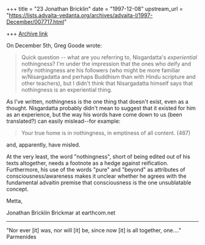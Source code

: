 +++
title = "23 Jonathan Bricklin"
date = "1997-12-08"
upstream_url = "https://lists.advaita-vedanta.org/archives/advaita-l/1997-December/007717.html"

+++
[Archive link](https://lists.advaita-vedanta.org/archives/advaita-l/1997-December/007717.html)

On December 5th, Greg Goode wrote:

>Quick question -- what are you referring to, Nisgardatta's *experiential*
>nothingness?  I'm under the impression that the ones who deify and reify
>nothingness are his followers (who might be more familiar w/Nisargadatta
>and perhaps Buddhism than with Hindu scripture and other teachers), but I
>didn't think that Nisargadatta himself says that nothingness is an
>experiential thing.

As I've written, nothingness is the one thing that doesn't exist, even as a
thought.  Nisgardatta probably didn't mean to suggest that it existed for
him as an experience, but the way his words have come down to us (been
translated?) can easily mislead--for example:

 >Your true home is in nothingness, in emptiness of all content.  (487)

and, apparently, have misled.

At the very least, the word "nothingness", short of being edited out of his
texts altogether, needs a footnote  as a hedge against reification.
Furthermore,  his use of the words "pure" and "beyond" as attributes of
consciousness/awareness makes it unclear whether he agrees with the
fundamental advaitin premise that consciousness is the one unsublatable
concept.

Metta,

Jonathan Bricklin
Brickmar at earthcom.net

----------------
"Nor ever [it] was, nor will [it] be, since now [it] is all together,
one...."
Parmenides

